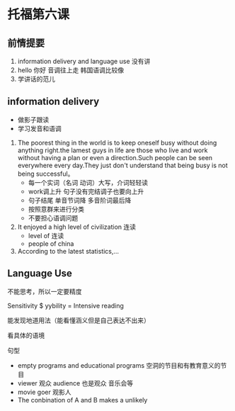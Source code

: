 # 托福第六课 

## 前情提要
1. information delivery and language use 没有讲
2. hello 你好 音调往上走 韩国语调比较像
3. 学讲话的范儿   

## information delivery
- 做影子跟读
- 学习发音和语调
1. The poorest thing in the world is to keep oneself busy without doing anything right.the lamest guys in life are those who live and work without having a plan or even a direction.Such people can be seen everywhere every day.They just don't understand that being busy is not being successful。
   - 每一个实词（名词 动词）大写，介词轻轻读
   - work调上升 句子没有完结调子也要向上升
   - 句子结尾 单音节词降 多音阶词最后降 
   - 按照意群来进行分类
   - 不要担心语调问题
2. It enjoyed a high level of civilization 连读
   - level of 连读
   - people of china
3. According to the latest statistics,...

## Language Use
不能思考，所以一定要精度

Sensitivity $ yybility = Intensive reading 

能发现地道用法（能看懂涵义但是自己表达不出来）

看具体的语境

句型


- empty programs and educational programs 空洞的节目和有教育意义的节目
- viewer 观众 audience 也是观众 音乐会等
- movie goer 观影人
- The conbination of  A and B makes a unlikely


  
